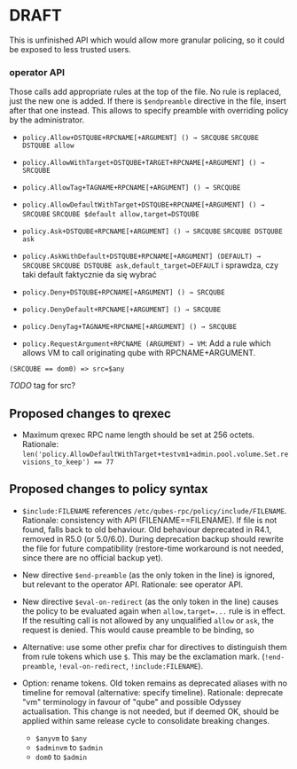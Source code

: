 # DRAFT

This is unfinished API which would allow more granular policing, so it could be
exposed to less trusted users.

### operator API

Those calls add appropriate rules at the top of the file. No rule is replaced,
just the new one is added. If there is `$endpreamble` directive in the file,
insert after that one instead. This allows to specify preamble with overriding
policy by the administrator.

- `policy.Allow+DSTQUBE+RPCNAME[+ARGUMENT] () → SRCQUBE`
    `SRCQUBE DSTQUBE allow`
- `policy.AllowWithTarget+DSTQUBE+TARGET+RPCNAME[+ARGUMENT] () → SRCQUBE`
- `policy.AllowTag+TAGNAME+RPCNAME[+ARGUMENT] () → SRCQUBE`
- `policy.AllowDefaultWithTarget+DSTQUBE+RPCNAME[+ARGUMENT] () → SRCQUBE`
    `SRCQUBE $default allow,target=DSTQUBE`

- `policy.Ask+DSTQUBE+RPCNAME[+ARGUMENT] () → SRCQUBE`
    `SRCQUBE DSTQUBE ask`
- `policy.AskWithDefault+DSTQUBE+RPCNAME[+ARGUMENT] (DEFAULT) → SRCQUBE`
    `SRCQUBE DSTQUBE ask,default_target=DEFAULT` i sprawdza, czy taki default
    faktycznie da się wybrać

- `policy.Deny+DSTQUBE+RPCNAME[+ARGUMENT] () → SRCQUBE`
- `policy.DenyDefault+RPCNAME[+ARGUMENT] () → SRCQUBE`
- `policy.DenyTag+TAGNAME+RPCNAME[+ARGUMENT] () → SRCQUBE`

- `policy.RequestArgument+RPCNAME (ARGUMENT) → VM`: Add a rule which allows VM
  to call originating qube with RPCNAME+ARGUMENT.

`(SRCQUBE == dom0) => src=$any`

*TODO* tag for src?

## Proposed changes to qrexec

- Maximum qrexec RPC name length should be set at 256 octets. Rationale:
  `len('policy.AllowDefaultWithTarget+testvm1+admin.pool.volume.Set.revisions_to_keep') == 77`

## Proposed changes to policy syntax

- `$include:FILENAME` references `/etc/qubes-rpc/policy/include/FILENAME`.
  Rationale: consistency with API (FILENAME==FILENAME). If file is not found,
  falls back to old behaviour. Old behaviour deprecated in R4.1, removed in R5.0
  (or 5.0/6.0). During deprecation backup should rewrite the file for future
  compatibility (restore-time workaround is not needed, since there are no
  official backup yet).

- New directive `$end-preamble` (as the only token in the line) is ignored, but
  relevant to the operator API. Rationale: see operator API.

- New directive `$eval-on-redirect` (as the only token in the line) causes the
  policy to be evaluated again when `allow,target=...` rule is in effect. If the
  resulting call is not allowed by any unqualified `allow` or `ask`, the request
  is denied. This would cause preamble to be binding, so 

- Alternative: use some other prefix char for directives to distinguish them
  from rule tokens which use `$`. This may be the exclamation mark.
  (`!end-preamble`, `!eval-on-redirect`, `!include:FILENAME`).

- Option: rename tokens. Old token remains as deprecated aliases with no
  timeline for removal (alternative: specify timeline). Rationale: deprecate
  "vm" terminology in favour of "qube" and possible Odyssey actualisation. This
  change is not needed, but if deemed OK, should be applied within same release
  cycle to consolidate breaking changes.

  - `$anyvm` to `$any`
  - `$adminvm` to `$admin`
  - `dom0` to `$admin`

<!-- vim: set tw=80 ts=2 sts=2 sw=2 et : -->
